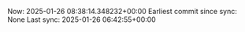 Now: 2025-01-26 08:38:14.348232+00:00 Earliest commit since sync: None Last sync: 2025-01-26 06:42:55+00:00
